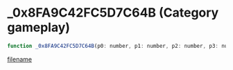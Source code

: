 # _0x8FA9C42FC5D7C64B (Category gameplay)

```js
function _0x8FA9C42FC5D7C64B(p0: number, p1: number, p2: number, p3: number, p4: number, p5: boolean): void
```

[filename](_0x8FA9C42FC5D7C64B_m.md ':include')